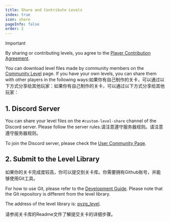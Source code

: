 ```yaml
---
title: Share and Contribute Levels
index: true
icon: share
pageInfo: false
order: 2
---
```


> [!important]
> By sharing or contributing levels, you agree to the [Player Contribution Agreement](/en/instructions/Submisson).

You can download level files made by community members on the [Community Level](/en/custom-level/) page. If you have your own levels, you can share them with other players in the following ways:如果你有自己制作的关卡，可以通过以下方式分享给其他玩家：如果你有自己制作的关卡，可以通过以下方式分享给其他玩家：

## 1. Discord Server

You can share your level files on the `#custom-level-share` channel of the Discord server. Please follow the server rules.请注意遵守服务器规则。请注意遵守服务器规则。

To join the Discord server, please check the [User Community Page](/en/contribution/).

## 2. Submit to the Level Library

如果你的关卡完成度较高，你可以提交到关卡库。你需要拥有Github账号，并能够使用Git工具。

For how to use Git, please refer to the [Development Guide](/en/guide/webGuide). Please note that the Git repository is different from the level library.

The address of the level library is: [pvzg_level](https://github.com/Gzh0821/pvzg_level).

请参阅关卡库的Readme文件了解提交关卡的详细步骤。
